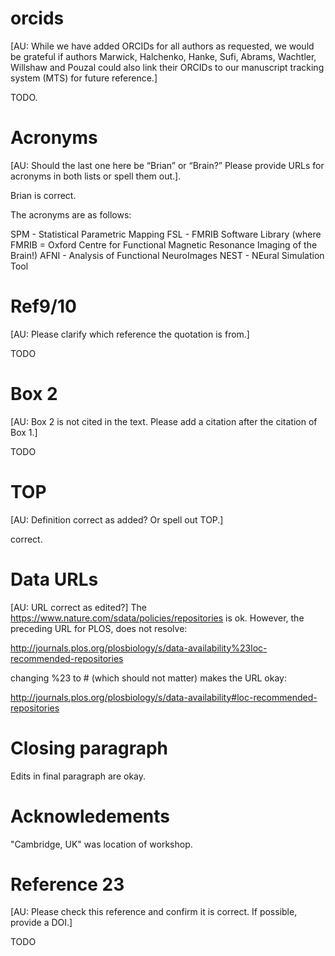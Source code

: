 # orcids

[AU: While we have added ORCIDs for all authors as requested, we would
be grateful if authors Marwick, Halchenko, Hanke, Sufi, Abrams,
Wachtler, Willshaw and Pouzal could also link their ORCIDs to our
manuscript tracking system (MTS) for future reference.]

TODO.

# Acronyms

[AU: Should the last one here be “Brian” or “Brain?” Please provide
URLs for acronyms in both lists or spell them out.].

Brian is correct.

The acronyms are as follows:

SPM - Statistical Parametric Mapping
FSL - FMRIB Software Library (where FMRIB = Oxford Centre for Functional Magnetic Resonance Imaging of the Brain!)
AFNI - Analysis of Functional NeuroImages
NEST - NEural Simulation Tool

# Ref9/10
[AU: Please clarify which reference the quotation is from.]

TODO

# Box 2

[AU: Box 2 is not cited in the text. Please add a citation after the citation of Box 1.]

TODO

# TOP

[AU: Definition correct as added? Or spell out TOP.] 

correct.

# Data URLs
[AU: URL correct as edited?]
The https://www.nature.com/sdata/policies/repositories is ok.
However, the preceding URL for PLOS, does not resolve:

http://journals.plos.org/plosbiology/s/data-availability%23loc-recommended-repositories

changing %23 to # (which should not matter) makes the URL okay:

http://journals.plos.org/plosbiology/s/data-availability#loc-recommended-repositories

# Closing paragraph

Edits in final paragraph are okay.

# Acknowledements

"Cambridge, UK" was location of workshop.

# Reference 23

[AU: Please check this reference and confirm it is correct. If possible,
provide a DOI.]

TODO
